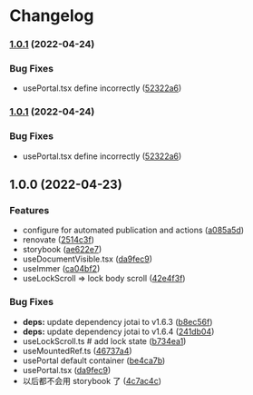 # Changelog

### [1.0.1](https://github.com/powerfulyang/hooks/compare/v1.0.0...v1.0.1) (2022-04-24)


### Bug Fixes

* usePortal.tsx define incorrectly ([52322a6](https://github.com/powerfulyang/hooks/commit/52322a61c09d2d78ffc7d9704d2f58ec1d231b94))

### [1.0.1](https://github.com/powerfulyang/hooks/compare/v1.0.0...v1.0.1) (2022-04-24)


### Bug Fixes

* usePortal.tsx define incorrectly ([52322a6](https://github.com/powerfulyang/hooks/commit/52322a61c09d2d78ffc7d9704d2f58ec1d231b94))

## 1.0.0 (2022-04-23)


### Features

* configure for automated publication and actions ([a085a5d](https://github.com/powerfulyang/hooks/commit/a085a5d8dc7b3fd2726b1a31c151127071a49102))
* renovate ([2514c3f](https://github.com/powerfulyang/hooks/commit/2514c3ff247be30a0645e8cab549e1a7a006f064))
* storybook ([ae622e7](https://github.com/powerfulyang/hooks/commit/ae622e75457047c0ef5fd704479fb94d091d589d))
* useDocumentVisible.tsx ([da9fec9](https://github.com/powerfulyang/hooks/commit/da9fec9e25c783bc48f4cdab030f594c81378e5d))
* useImmer ([ca04bf2](https://github.com/powerfulyang/hooks/commit/ca04bf2ce9f826842e3822f6089809b08688c231))
* useLockScroll => lock body scroll ([42e4f3f](https://github.com/powerfulyang/hooks/commit/42e4f3fc02b394cb54d79ba746d5bee920dd501e))


### Bug Fixes

* **deps:** update dependency jotai to v1.6.3 ([b8ec56f](https://github.com/powerfulyang/hooks/commit/b8ec56fd34c65e790739d72d60ae6e105ccc2137))
* **deps:** update dependency jotai to v1.6.4 ([241db04](https://github.com/powerfulyang/hooks/commit/241db0404707db271d361f09415500a6f9d1cb7a))
* useLockScroll.ts # add lock state ([b734ea1](https://github.com/powerfulyang/hooks/commit/b734ea1c8bee6e7e172dd093bcfe509afca72674))
* useMountedRef.ts ([46737a4](https://github.com/powerfulyang/hooks/commit/46737a456219593c414e163419ea0cd67201613d))
* usePortal default container ([be4ca7b](https://github.com/powerfulyang/hooks/commit/be4ca7b871df5e48a9c149b47d56eadee4ded205))
* usePortal.tsx ([da9fec9](https://github.com/powerfulyang/hooks/commit/da9fec9e25c783bc48f4cdab030f594c81378e5d))
* 以后都不会用 storybook 了 ([4c7ac4c](https://github.com/powerfulyang/hooks/commit/4c7ac4cb4b7cd46e9ae7d18a8db1003dfbc8c65e))
